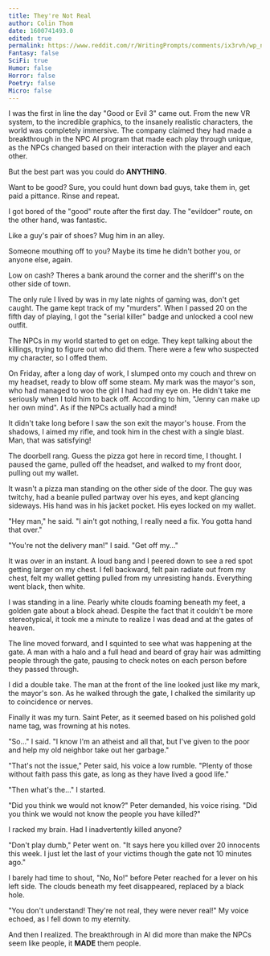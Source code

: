 ```yaml
---
title: They're Not Real
author: Colin Thom
date: 1600741493.0
edited: true
permalink: https://www.reddit.com/r/WritingPrompts/comments/ix3rvh/wp_no_no_you_dont_understand_theyre_not_real_they/
Fantasy: false
SciFi: true
Humor: false
Horror: false
Poetry: false
Micro: false
---
```

I was the first in line the day "Good or Evil 3" came out. From the new VR system, to the incredible graphics, to the insanely realistic characters, the world was completely immersive. The company claimed they had made a breakthrough in the NPC AI program that made each play through unique, as the NPCs changed based on their interaction with the player and each other.

But the best part was you could do **ANYTHING**.

Want to be good? Sure, you could hunt down bad guys, take them in, get paid a pittance. Rinse and repeat.

I got bored of the "good" route after the first day. The "evildoer" route, on the other hand, was fantastic.

Like a guy's pair of shoes? Mug him in an alley.

Someone mouthing off to you? Maybe its time he didn't bother you, or anyone else, again.

Low on cash? Theres a bank around the corner and the sheriff's on the other side of town.

The only rule I lived by was in my late nights of gaming was, don't get caught. The game kept track of my "murders". When I passed 20 on the fifth day of playing, I got the "serial killer" badge and unlocked a cool new outfit.

The NPCs in my world started to get on edge. They kept talking about the killings, trying to figure out who did them. There were a few who suspected my character, so I offed them.

On Friday, after a long day of work, I slumped onto my couch and threw on my headset, ready to blow off some steam. My mark was the mayor's son, who had managed to woo the girl I had had my eye on. He didn't take me seriously when I told him to back off. According to him, "Jenny can make up her own mind". As if the NPCs actually had a mind!

It didn't take long before I saw the son exit the mayor's house. From the shadows, I aimed my rifle, and took him in the chest with a single blast. Man, that was satisfying!

The doorbell rang. Guess the pizza got here in record time, I thought. I paused the game, pulled off the headset, and walked to my front door, pulling out my wallet.

It wasn't a pizza man standing on the other side of the door. The guy was twitchy, had a beanie pulled partway over his eyes, and kept glancing sideways. His hand was in his jacket pocket. His eyes locked on my wallet.

"Hey man," he said. "I ain't got nothing, I really need a fix. You gotta hand that over."

"You're not the delivery man!" I said. "Get off my..."

It was over in an instant. A loud bang and I peered down to see a red spot getting larger on my chest. I fell backward, felt pain radiate out from my chest, felt my wallet getting pulled from my unresisting hands. Everything went black, then white.

I was standing in a line. Pearly white clouds foaming beneath my feet, a golden gate about a block ahead. Despite the fact that it couldn't be more stereotypical, it took me a minute to realize I was dead and at the gates of heaven.

The line moved forward, and I squinted to see what was happening at the gate. A man with a halo and a full head and beard of gray hair was admitting people through the gate, pausing to check notes on each person before they passed through.

I did a double take. The man at the front of the line looked just like my mark, the mayor's son. As he walked through the gate,  I chalked the similarity up to coincidence or nerves.

Finally it was my turn. Saint Peter, as it seemed based on his polished gold name tag, was frowning at his notes.

"So..." I said. "I know I'm an atheist and all that, but I've given to the poor and help my old neighbor take out her garbage."

"That's not the issue," Peter said, his voice a low rumble. "Plenty of those without faith pass this gate, as long as they have lived a good life."

"Then what's the..." I started.

"Did you think we would not know?" Peter demanded, his voice rising. "Did you think we would not know the people you have killed?"

I racked my brain. Had I inadvertently killed anyone?

"Don't play dumb," Peter went on. "It says here you killed over 20 innocents this week. I just let the last of your victims though the gate not 10 minutes ago."

I barely had time to shout, "No, No!" before Peter reached for a lever on his left side. The clouds beneath my feet disappeared, replaced by a  black hole.

"You don't understand! They're not real, they were never real!" My voice echoed, as I fell down to my eternity.

And then I realized. The breakthrough in AI did more than make the NPCs seem like people, it **MADE** them people.
